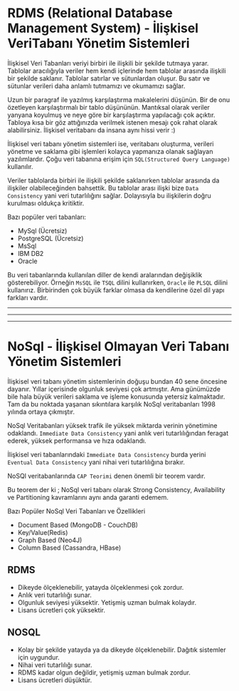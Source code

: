# RDMS (Relational Database Management System) - İlişkisel VeriTabanı Yönetim Sistemleri

İlişkisel Veri Tabanları veriyi birbiri ile ilişkili bir şekilde tutmaya yarar. Tablolar aracılığıyla veriler hem kendi içlerinde hem tablolar arasında ilişkili bir şekilde saklanır. Tablolar satırlar ve sütunlardan oluşur. Bu satır ve sütunlar verileri daha anlamlı tutmamızı ve okumamızı sağlar.

Uzun bir paragraf ile yazılmış karşılaştırma makalelerini düşünün. Bir de onu özetleyen karşılaştırmalı bir tablo düşününün. Mantıksal olarak veriler yanyana koyulmuş ve neye göre bir karşılaştırma yapılacağı çok açıktır. Tabloya kısa bir göz attığınızda verilmek istenen mesajı çok rahat olarak alabilirsiniz. İlişkisel veritabanı da insana aynı hissi verir :)

İlişkisel veri tabanı yönetim sistemleri ise, veritabanı oluşturma, verileri yönetme ve saklama gibi işlemleri kolayca yapmanıza olanak sağlayan yazılımlardır. Çoğu veri tabanına erişim için `SQL(Structured Query Language)` kullanılır.

Veriler tablolarda birbiri ile ilişkili şekilde saklanırken tablolar arasında da ilişkiler olabileceğinden bahsettik. Bu tablolar arası ilişki bize `Data Consistency` yani veri tutarlılığını sağlar. Dolayısıyla bu ilişkilerin doğru kurulması oldukça kritiktir.

Bazı popüler veri tabanları:

* MySql (Ücretsiz)
* PostgreSQL (Ücretsiz)
* MsSql
* IBM DB2
* Oracle

Bu veri tabanlarında kullanılan diller de kendi aralarından değişiklik gösterebiliyor. Örneğin `MsSQL` ile `TSQL` dilini kullanırken, `Oracle` ile `PLSQL` dilini kullanırız. Birbirinden çok büyük farklar olmasa da kendilerine özel dil yapı farkları vardır.

---
---
---

# NoSql - İlişkisel Olmayan Veri Tabanı Yönetim Sistemleri

İlişkisel veri tabanı yönetim sistemlerinin doğuşu bundan 40 sene öncesine dayanır. Yıllar içerisinde olgunluk seviyesi çok artmıştır. Ama günümüzde bile hala büyük verileri saklama ve işleme konusunda yetersiz kalmaktadır. Tam da bu noktada yaşanan sıkıntılara karşılık NoSql veritabanları 1998 yılında ortaya çıkmıştır.

NoSql Veritabanları yüksek trafik ile yüksek miktarda verinin yönetimine odaklandı. `Immediate Data Consistency` yani anlık veri tutarlılığından feragat ederek, yüksek performansa ve hıza odaklandı.

İlişkisel veri tabanlarındaki `Immediate Data Consistency` burda yerini `Eventual Data Consistency` yani nihai veri tutarlılığına bırakır.

NoSQl veritabanlarında `CAP Teorimi` denen önemli bir teorem vardır.

Bu teorem der ki ;
NoSql veri tabanı olarak Strong Consistency, Availability ve Partitioning kavramlarını aynı anda garanti edemem.

Bazı Popüler NoSql Veri Tabanları ve Özellikleri

* Document Based (MongoDB - CouchDB)
* Key/Value(Redis)
* Graph Based (Neo4J)
* Column Based (Cassandra, HBase)

## RDMS
* Dikeyde ölçeklenebilir, yatayda ölçeklenmesi çok zordur.
* Anlık veri tutarlılığı sunar.
* Olgunluk seviyesi yüksektir. Yetişmiş uzman bulmak kolaydır.
* Lisans ücretleri çok yüksektir.

## NOSQL
* Kolay bir şekilde yatayda ya da dikeyde ölçeklenebilir. Dağıtık sistemler için uygundur.
* Nihai veri tutarlılığı sunar.
* RDMS kadar olgun değildir, yetişmiş uzman bulmak zordur.
* Lisans ücretleri düşüktür.